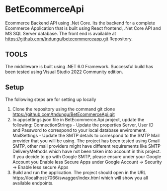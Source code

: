 # BetEcommerceApi

Ecommerce Backend API using .Net Core. 
Its the backend for a complete Ecommerce Application that is built using React frontend, .Net Core API and MS SQL Server database. The front end is available at https://github.com/tndungu/betecommerceapp.git Repository.

## TOOLS
The middleware is built using .NET 6.0 Framework. Successful build has been tested using Visual Studio 2022 Community edition.

## Setup
The following steps are for setting up locally
1. Clone the repository using the command
  git clone https://github.com/tndungu/BetEcommerceApi.git
2. In appsettings.json file in BetEcommerce.Api project, update the following:
  ConnectionStrings - Update the properties Server, User ID and Password to correspond to your local database environment.
  MailSettings - Update the SMTP details to correspond to the SMTP Mail provider that you will be using. The project has been tested using Gmail SMTP, other mail providers might
  have different requirements like SMTP DeliveryMethods which have not been taken into account in this project. If you decide to go with Google SMTP, please ensure under your
  Google Account you Enable less Secure Apps under Google Account -> Security -> Enable less secure Apps
 3. Build and run the application. The project should open in the URL https://localhost:7066/swagger/index.html which will show you all available endpoints. 


